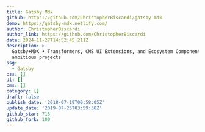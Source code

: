 ```yaml
---
title: Gatsby Mdx
github: https://github.com/ChristopherBiscardi/gatsby-mdx
demo: https://gatsby-mdx.netlify.com/
author: ChristopherBiscardi
author_link: https://github.com/ChristopherBiscardi
date: 2024-11-27T14:52:45.211Z
description: >-
  Gatsby+MDX • Transformers, CMS UI Extensions, and Ecosystem Components for
  ambitious projects
ssg:
  - Gatsby
css: []
ui: []
cms: []
category: []
draft: false
publish_date: '2018-07-19T00:58:05Z'
update_date: '2019-07-25T03:59:38Z'
github_star: 715
github_fork: 100
---
```

